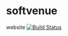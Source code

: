 # softvenue
website
[![Build Status](https://travis-ci.com/Aissaoui-Ahmed/softvenue.svg?branch=gh-pages)](https://travis-ci.com/Aissaoui-Ahmed/softvenue)
